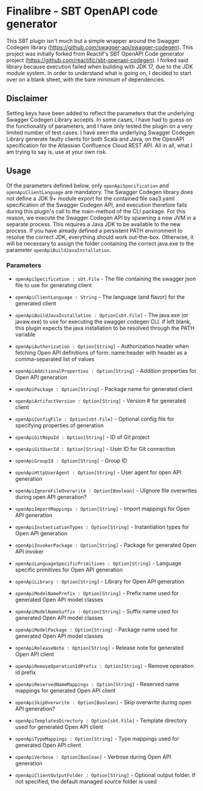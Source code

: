 # Finalibre - SBT OpenAPI code generator
This SBT plugin isn't much but a simple wrapper around the Swagger Codegen library (https://github.com/swagger-api/swagger-codegen).
This project was initially forked from Reactif's SBT OpenAPI Code generator project (https://github.com/reactific/sbt-openapi-codegen). 
I forked said library because execution failed when building with JDK 17, due to the JDK
module system. In order to understand what is going on, I decided to start over on a blank sheet,
with the bare minimum of dependencies. 

## Disclaimer
Setting keys have been added to reflect the parameters that the underlying Swagger Codegen Library accepts. 
In some cases, I have had to guess on the functionality of parameters, and I have only tested the plugin on
a very limited number of test cases. 
I have seen the underlying Swagger Codegen Library generate faulty clients for both
Scala and Java, on the OpenAPI specification for the Atlassian Confluence Cloud REST API.
All in all, what I am trying to say is, use at your own risk.

## Usage
Of the parameters defined below, only `openApiSpecification` and `openApiClientLanguage`
are mandatory. 
The Swagger Codegen library does not define a JDK 9+ module export for the contained
file oas3.yaml specification of the Swagger Codegen API, and execution therefore fails 
during this plugin's call to the main-method of the CLI package.
For this reason, we execute the Swagger Codegen API by spawning a new JVM in a separate process.
This requires a Java JDK to be available to the new process. If you have already
defined a persistent PATH environment to resolve the correct JDK, everything should
work out-the-box. Otherwise, it will be necessary to assign the folder containing the correct java.exe
to the parameter `openApiBuildJavaInstallation`.


### Parameters

* `openApiSpecification : sbt.File` - The file containing the swagger json file to use for generating client

* `openApiClientLanguage : String` - The language (and flavor) for the generated client

* `openApiBuildJavaInstallation : Option[sbt.File]` - The java.exe (or javaw.exe) to use for executing the swagger codegen CLI. If left blank,
  this plugin expects the java installation to be resolved through the PATH variable


* `openApiAuthorization : Option[String]` - Authorization header when fetching Open API definitions of form: name:header with header as a comma-separated list of values

* `openApiAdditionalProperties : Option[String]` - Addition properties for Open API generation

* `openApiPackage : Option[String]` - Package name for generated client

* `openApiArtifactVersion : Option[String]` - Version # for generated client

* `openApiConfigFile : Option[sbt.File]` - Optional config file for specifying properties of generation

* `openApiGitRepoId : Option[String]` - ID of Git project

* `openApiGitUserId : Option[String]` - User ID for Git connection
 
* `openApiGroupId : Option[String]` - Group ID

* `openApiHttpUserAgent : Option[String]` - User agent for open API generation

* `openApiIgnoreFileOverwrite : Option[Boolean]` - UIgnore file overwrites during open API generation?

* `openApiImportMappings : Option[String]` - Import mappings for Open API generation

* `openApiInstantiationTypes : Option[String]` - Instantiation types for Open API generation

* `openApiInvokerPackage : Option[String]` - Package for generated Open API invoker

* `openApiLanguageSpecificPrimitives : Option[String]` - Language specific primitives for Open API generation

* `openApiLibrary : Option[String]` - Library for Open API generation

* `openApiModelNamePrefix : Option[String]` - Prefix name used for generated Open API model classes

* `openApiModelNameSuffix : Option[String]` - Suffix name used for generated Open API model classes

* `openApiModelPackage : Option[String]` - Package name used for generated Open API model classes

* `openApiReleaseNote : Option[String]` - Release note for generated Open API client

* `openApiRemoveOperationIdPrefix : Option[String]` - Remove operation id prefix

* `openApiReservedNameMappings : Option[String]` - Reserved name mappings for generated Open API client

* `openApiSkipOverwrite : Option[Boolean]` - Skip overwrite during open API generation?

* `openApiTemplatesDirectory : Option[sbt.File]` - Template directory used for generated Open API client

* `openApiTypeMappings : Option[String]` - Type mappings used for generated Open API client

* `openApiVerbose : Option[Boolean]` - Verbose during Open API generation

* `openApiClientOutputFolder : Option[String]` - Optional output folder. If not specified, the default managed source folder is used


